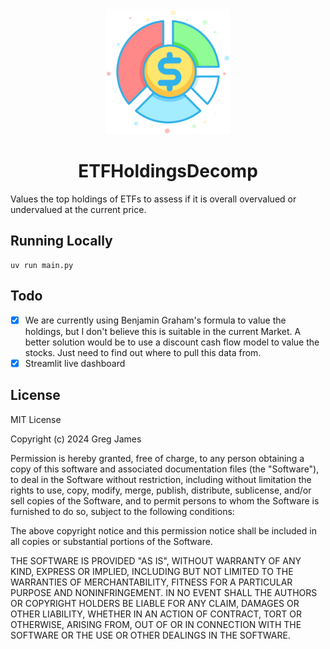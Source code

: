 <div align="center">
<img src="logo.svg" alt="drawing" width="200"/>

# ETFHoldingsDecomp
</div>
Values the top holdings of ETFs to assess if it is overall overvalued or undervalued at the current price. 

## Running Locally
```shell
uv run main.py
```
## Todo
- [x] We are currently using Benjamin Graham's formula to value the holdings, but I don't believe this is suitable in the current Market. A better solution would be to use a discount cash flow model to value the stocks. Just need to find out where to pull this data from.
- [x] Streamlit live dashboard

## License

MIT License

Copyright (c) 2024 Greg James

Permission is hereby granted, free of charge, to any person obtaining a copy
of this software and associated documentation files (the "Software"), to deal
in the Software without restriction, including without limitation the rights
to use, copy, modify, merge, publish, distribute, sublicense, and/or sell
copies of the Software, and to permit persons to whom the Software is
furnished to do so, subject to the following conditions:

The above copyright notice and this permission notice shall be included in all
copies or substantial portions of the Software.

THE SOFTWARE IS PROVIDED "AS IS", WITHOUT WARRANTY OF ANY KIND, EXPRESS OR
IMPLIED, INCLUDING BUT NOT LIMITED TO THE WARRANTIES OF MERCHANTABILITY,
FITNESS FOR A PARTICULAR PURPOSE AND NONINFRINGEMENT. IN NO EVENT SHALL THE
AUTHORS OR COPYRIGHT HOLDERS BE LIABLE FOR ANY CLAIM, DAMAGES OR OTHER
LIABILITY, WHETHER IN AN ACTION OF CONTRACT, TORT OR OTHERWISE, ARISING FROM,
OUT OF OR IN CONNECTION WITH THE SOFTWARE OR THE USE OR OTHER DEALINGS IN THE
SOFTWARE.
